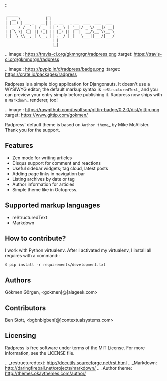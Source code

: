 ::

     _____             _
    |  __ \           | |
    | |__) | __ _   __| | _ __   _ __  ___  ___  ___
    |  _  / / _` | / _` || '_ \ | '__|/ _ \/ __|/ __|
    | | \ \| (_| || (_| || |_) || |  |  __/\__ \\__ \
    |_|  \_\\__,_| \__,_|| .__/ |_|   \___||___/|___/
                         | |
                         |_|


.. image:: https://travis-ci.org/gkmngrgn/radpress.png
        :target: https://travis-ci.org/gkmngrgn/radpress

.. image:: https://pypip.in/d/radpress/badge.png
        :target: https://crate.io/packages/radpress

Radpress is a simple blog application for Djangonauts. It doesn't use a WYSIWYG
editor; the default markup syntax is `reStructuredText`_ and you can preview
your entry simply before publishing it. Radpress now ships with a `Markdown`_
renderer, too!

.. image:: https://rawgithub.com/twolfson/gittip-badge/0.2.0/dist/gittip.png
        :target: https://www.gittip.com/gokmen/

Radpress' default theme is based on `Author theme`_ by Mike McAlister. Thank
you for the support.

Features
--------
- Zen mode for writing articles
- Disqus support for comment and reactions
- Useful sidebar widgets; tag cloud, latest posts
- Adding page links in navigation bar
- Listing archives by date or tag
- Author information for articles
- Simple theme like in Octopress.

Supported markup languages
--------------------------
- reStructuredText
- Markdown

How to contribute?
------------------
I work with Python virtualenv. After I activated my virtualenv, I install
all requires with a command::

    $ pip install -r requirements/development.txt

Authors
-------
Gökmen Görgen, <gokmen[@]alageek.com>

Contributors
------------
Ben Stott, <bgbnbigben[@]contextualsystems.com>

Licensing
---------
Radpress is free software under terms of the MIT License. For more information,
see the LICENSE file.

.. _restructuredtext: http://docutils.sourceforge.net/rst.html
.. _Markdown: http://daringfireball.net/projects/markdown/
.. _Author theme: http://themes.okaythemes.com/author/

